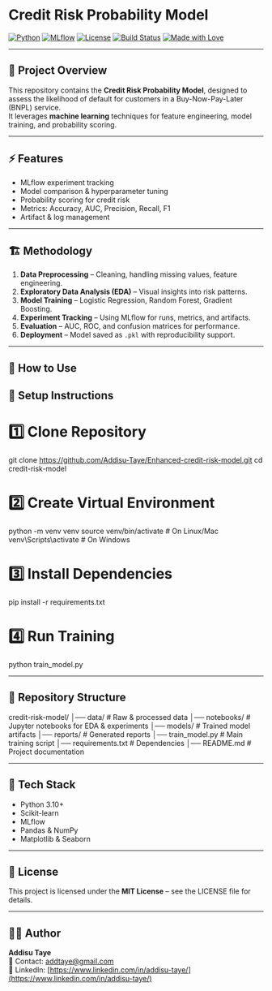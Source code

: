 # Credit Risk Probability Model

[![Python](https://img.shields.io/badge/python-3.10%2B-blue.svg)](https://www.python.org/)
[![MLflow](https://img.shields.io/badge/MLflow-Tracking-orange.svg)](https://mlflow.org/)
[![License](https://img.shields.io/badge/License-MIT-green.svg)](LICENSE)
[![Build Status](https://img.shields.io/badge/build-passing-brightgreen.svg)]()
[![Made with Love](https://img.shields.io/badge/made%20with-love-red.svg)]()

---

## 📌 Project Overview
This repository contains the **Credit Risk Probability Model**, designed to assess the likelihood of default for customers in a Buy-Now-Pay-Later (BNPL) service.  
It leverages **machine learning** techniques for feature engineering, model training, and probability scoring.

---

## ⚡ Features
- MLflow experiment tracking  
- Model comparison & hyperparameter tuning  
- Probability scoring for credit risk  
- Metrics: Accuracy, AUC, Precision, Recall, F1  
- Artifact & log management  

---

## 🏗️ Methodology
1. **Data Preprocessing** – Cleaning, handling missing values, feature engineering.  
2. **Exploratory Data Analysis (EDA)** – Visual insights into risk patterns.  
3. **Model Training** – Logistic Regression, Random Forest, Gradient Boosting.  
4. **Experiment Tracking** – Using MLflow for runs, metrics, and artifacts.  
5. **Evaluation** – AUC, ROC, and confusion matrices for performance.  
6. **Deployment** – Model saved as `.pkl` with reproducibility support.  

---

## 🚀 How to Use

## 🚀 Setup Instructions

# 1️⃣ Clone Repository
git clone https://github.com/Addisu-Taye/Enhanced-credit-risk-model.git
cd credit-risk-model

# 2️⃣ Create Virtual Environment
python -m venv venv
source venv/bin/activate   # On Linux/Mac
venv\Scripts\activate      # On Windows

# 3️⃣ Install Dependencies
pip install -r requirements.txt

# 4️⃣ Run Training
python train_model.py

---

## 📂 Repository Structure
credit-risk-model/
│── data/               # Raw & processed data
│── notebooks/          # Jupyter notebooks for EDA & experiments
│── models/             # Trained model artifacts
│── reports/            # Generated reports
│── train_model.py      # Main training script
│── requirements.txt    # Dependencies
│── README.md           # Project documentation

---

## 🧰 Tech Stack
- Python 3.10+  
- Scikit-learn  
- MLflow  
- Pandas & NumPy  
- Matplotlib & Seaborn  

---

## 📜 License
This project is licensed under the **MIT License** – see the LICENSE file for details.  

---

## 👨‍💻 Author
**Addisu Taye**  
📧 Contact: [addtaye@gmail.com](mailto:addtaye@gmail.com)  
🔗 LinkedIn: [https://www.linkedin.com/in/addisu-taye/](https://www.linkedin.com/in/addisu-taye/)
